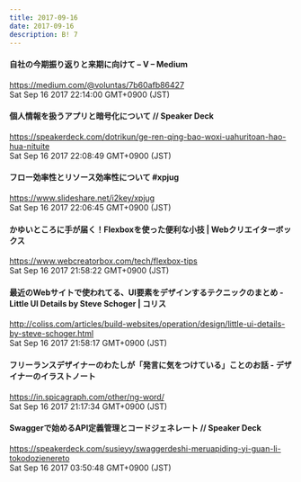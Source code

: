 ```yaml
---
title: 2017-09-16
date: 2017-09-16
description: B! 7
---
```


#### 自社の今期振り返りと来期に向けて – V – Medium
https://medium.com/@voluntas/7b60afb86427<br>
Sat Sep 16 2017 22:14:00 GMT+0900 (JST)<br>


#### 個人情報を扱うアプリと暗号化について // Speaker Deck
https://speakerdeck.com/dotrikun/ge-ren-qing-bao-woxi-uahuritoan-hao-hua-nituite<br>
Sat Sep 16 2017 22:08:49 GMT+0900 (JST)<br>


#### フロー効率性とリソース効率性について #xpjug
https://www.slideshare.net/i2key/xpjug<br>
Sat Sep 16 2017 22:06:45 GMT+0900 (JST)<br>


#### かゆいところに手が届く！Flexboxを使った便利な小技 | Webクリエイターボックス
https://www.webcreatorbox.com/tech/flexbox-tips<br>
Sat Sep 16 2017 21:58:22 GMT+0900 (JST)<br>


####   最近のWebサイトで使われてる、UI要素をデザインするテクニックのまとめ -Little UI Details by Steve Schoger | コリス
http://coliss.com/articles/build-websites/operation/design/little-ui-details-by-steve-schoger.html<br>
Sat Sep 16 2017 21:58:17 GMT+0900 (JST)<br>


#### フリーランスデザイナーのわたしが「発言に気をつけている」ことのお話 - デザイナーのイラストノート
https://in.spicagraph.com/other/ng-word/<br>
Sat Sep 16 2017 21:17:34 GMT+0900 (JST)<br>


#### Swaggerで始めるAPI定義管理とコードジェネレート // Speaker Deck
https://speakerdeck.com/susieyy/swaggerdeshi-meruapiding-yi-guan-li-tokodozienereto<br>
Sat Sep 16 2017 03:50:48 GMT+0900 (JST)<br>


